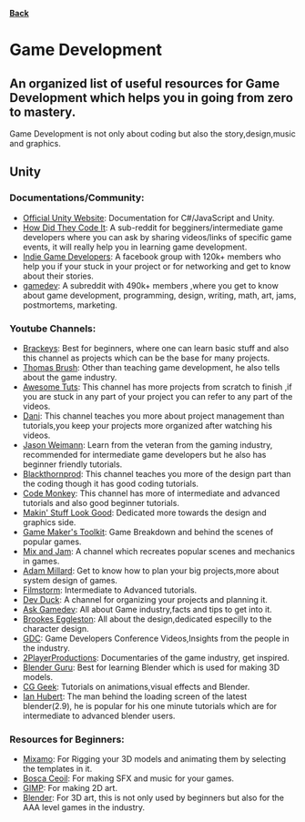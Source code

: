 **[Back](/README.md/)**

# Game Development

## An organized list of useful resources for Game Development which helps you in going from zero to mastery.

Game Development is not only about coding but also the story,design,music and graphics.

## Unity

### Documentations/Community:
- [Official Unity Website](https://docs.unity3d.com/Manual/index.html): Documentation for C#/JavaScript and Unity.
- [How Did They Code It](https://www.reddit.com/r/howdidtheycodeit/): A sub-reddit for begginers/intermediate game developers where you can ask by sharing videos/links of specific game events, it will really help you in learning game development.
- [Indie Game Developers](https://www.facebook.com/groups/IndieGameDevs/about/): A facebook group with 120k+ members who help you if your stuck in your project or for networking and get to know about their stories.
- [gamedev](https://www.reddit.com/r/gamedev/): A subreddit with 490k+ members ,where you get to know about game development, programming, design, writing, math, art, jams, postmortems, marketing.

### Youtube Channels:
- [Brackeys](https://www.youtube.com/user/Brackeys): Best for beginners, where one can learn basic stuff and also this channel as projects which can be the base for many projects.
- [Thomas Brush](https://www.youtube.com/user/thomasmbrush): Other than teaching game development, he also tells about the game industry.
- [Awesome Tuts](https://www.youtube.com/channel/UC5c-DuzPdH9iaWYdI0v0uzw): This channel has more projects from scratch to finish ,if you are stuck in any part of your project you can refer to any part of the videos.
- [Dani](https://www.youtube.com/channel/UCIabPXjvT5BVTxRDPCBBOOQ): This channel teaches you more about project management than tutorials,you keep your projects more organized after watching his videos.
- [Jason Weimann](https://www.youtube.com/channel/UCX_b3NNQN5bzExm-22-NVVg): Learn from the veteran from the gaming industry, recommended for intermediate game developers but he also has beginner friendly tutorials.
- [Blackthornprod](https://www.youtube.com/channel/UC9Z1XWw1kmnvOOFsj6Bzy2g): This channel teaches you more of the design part than the coding though it has good coding tutorials.
- [Code Monkey](https://www.youtube.com/channel/UCFK6NCbuCIVzA6Yj1G_ZqCg): This channel has more of intermediate and advanced tutorials and also good beginner tutorials.
- [Makin' Stuff Look Good](https://www.youtube.com/channel/UCEklP9iLcpExB8vp_fWQseg): Dedicated more towards the design and graphics side.
- [Game Maker's Toolkit](https://www.youtube.com/user/McBacon1337): Game Breakdown and behind the scenes of popular games.
- [Mix and Jam](https://www.youtube.com/channel/UCLyVUwlB_Hahir_VsKkGPIA): A channel which recreates popular scenes and mechanics in games.
- [Adam Millard](https://www.youtube.com/user/Thefearalcarrot): Get to know how to plan your big projects,more about system design of games.
- [Filmstorm](https://www.youtube.com/channel/UCH1svLGqmyVuCnHCHDr0EXw): Intermediate to Advanced tutorials.
- [Dev Duck](https://www.youtube.com/channel/UCKCTmact-90hXpV2ns8GSsA): A channel for organizing your projects and planning it.
- [Ask Gamedev](https://www.youtube.com/channel/UCd_lJ4zSp9wZDNyeKCWUstg): All about Game industry,facts and tips to get into it.
- [Brookes Eggleston](https://www.youtube.com/channel/UCJklo0Zl5tLV9kkk_Jd81EA): All about the design,dedicated especilly to the character design.
- [GDC](https://www.youtube.com/channel/UC0JB7TSe49lg56u6qH8y_MQ): Game Developers Conference Videos,Insights from the people in the industry.
- [2PlayerProductions](https://www.youtube.com/user/2PlayerProductions): Documentaries of the game industry, get inspired.
- [Blender Guru](https://www.youtube.com/playlist?list=PLjEaoINr3zgEq0u2MzVgAaHEBt--xLB6U): Best for learning Blender which is used for making 3D models.
- [CG Geek](https://www.youtube.com/user/Blenderfan93): Tutorials on animations,visual effects and Blender.
- [Ian Hubert](https://www.youtube.com/user/mrdodobird): The man behind the loading screen of the latest blender(2.9), he is popular for his one minute tutorials which are for intermediate to advanced blender users.

### Resources for Beginners:
- [Mixamo](https://www.mixamo.com/#/): For Rigging your 3D models and animating them by selecting the templates in it.
- [Bosca Ceoil](https://boscaceoil.net/): For making SFX and music for your games.
- [GIMP](gimp.org): For making 2D art.
- [Blender](https://www.blender.org/): For 3D art, this is not only used by beginners but also for the AAA level games in the industry.










                                   

